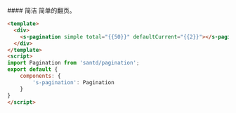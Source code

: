 <text lang="cn">
#### 简洁
简单的翻页。
</text>

```html
<template>
  <div>
    <s-pagination simple total="{{50}}" defaultCurrent="{{2}}"></s-pagination>
  </div>
</template>
<script>
import Pagination from 'santd/pagination';
export default {
    components: {
        's-pagination': Pagination
    }
}
</script>
```

